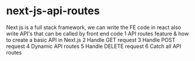 # next-js-api-routes
Next js is a full stack framework, we can write the FE code in react also write API's that can be called by front end code
1 API routes feature & how to create a basic API in Next.js
2 Handle GET request
3 Handle POST request
4 Dynamic API routes
5 Handle DELETE request
6 Catch all API routes


